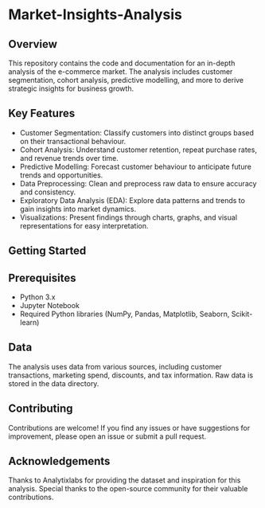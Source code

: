 # Market-Insights-Analysis


## Overview
 This repository contains the code and documentation for an in-depth analysis of the e-commerce market. The analysis includes customer segmentation, cohort analysis, predictive modelling, and more to derive strategic insights for business growth.

## Key Features
- Customer Segmentation: Classify customers into distinct groups based on their transactional behaviour.
- Cohort Analysis: Understand customer retention, repeat purchase rates, and revenue trends over time.
- Predictive Modelling: Forecast customer behaviour to anticipate future trends and opportunities.
- Data Preprocessing: Clean and preprocess raw data to ensure accuracy and consistency.
- Exploratory Data Analysis (EDA): Explore data patterns and trends to gain insights into market dynamics.
- Visualizations: Present findings through charts, graphs, and visual representations for easy interpretation.

## Getting Started
## Prerequisites
- Python 3.x
- Jupyter Notebook
- Required Python libraries (NumPy, Pandas, Matplotlib, Seaborn, Scikit-learn)

## Data
The analysis uses data from various sources, including customer transactions, marketing spend, discounts, and tax information. Raw data is stored in the data directory.

## Contributing
Contributions are welcome! If you find any issues or have suggestions for improvement, please open an issue or submit a pull request.

## Acknowledgements
Thanks to Analytixlabs for providing the dataset and inspiration for this analysis.
Special thanks to the open-source community for their valuable contributions.
